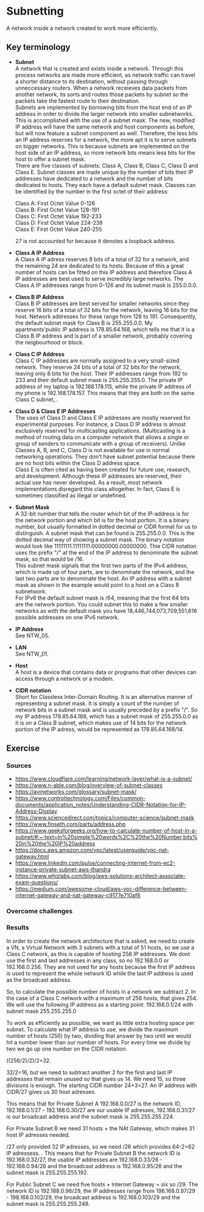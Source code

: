 # Subnetting
A network inside a network created to work more efficiently.
## Key terminology
- **Subnet**  
A network that is created and exists inside a network. Through this process networks are made more efficient, as network traffic can travel a shorter distance to its destination, without passing through unneccessary routers. When a network receieves data packets from another network, its sorts and routes those packets by subnet so the packets take the fastest route to their destination.  
Subnets are implemented by borrowing bits from the host end of an IP address in order to divide the larger network into smaller subnetworks. This is accomplished with the use of a subnet mask. The new, modified IP address will have the same network and host components as before, but will now feature a subnet component as well. Therefore, the less bits an IP address reserves for a network, the more apt it is to serve subnets on bigger networks. This is because subnets are implemented on the host side of an IP address, so more network bits means less bits for the host to offer a subnet mask.  
There are five classes of subnets: Class A, Class B, Class C, Class D and Class E. Subnet classes are made unique by the number of bits their IP addresses have dedicated to a network and the number of bits dedicated to hosts.  They each have a default subnet mask. Classes can be identified by the number in the first octet of their address:  

  Class A: First Octet Value 0-126  
Class B: First Octet Value 128-191  
Class C: First Octet Value 192-233  
Class D: First Octet Value 224-239  
Class E: First Octet Value 240-255  
   
   27 is not accounted for because it denotes a loopback address.  

- **Class A IP Address**  
A Class A IP adress reserves 8 bits of a total of 32 for a network, and the remaining 24 are dedicated to its hosts. Because of this a great number of hosts can be fitted on this IP address and therefore Class A IP addresses are best used to serve incredibly large networks. The Class A IP addresses range from 0-126 and its subnet mask is 255.0.0.0.  
- **Class B IP Address**  
Class B IP addresses are best served for smaller networks since they reserve 16 bits of a total of 32 bits for the network, leaving  16 bits for the host.  Network addresses for these range from 128 to 191. Consequently, the default subnet mask for Class B is 255.255.0.0. My apartments'public IP address is 178.85.64.168, which tells me that it is a Class B IP address and is part of a smaller network, probably covering the neigbourhood or block. 
- **Class C IP Address**  
Class C IP addresses are normally assigned to a very small-sized network. They reserve 24 bits of a total of 32 bits for the network, leaving only 8 bits for the host. Their IP addresses range from 192 to 233 and their default subnet mask is 255.255.255.0. The private IP address of my laptop is 192.168.178.115, while the private IP address of my phone is 192.168.178.157.  This means that they are both on the same Class C subnet, .  
- **Class D & Class E IP Addresses**  
The uses of Class D and Class E IP addresses are mostly reserved for experimental purposes. For instance, a Class D IP address is almost exclusively reserved for multicasting applications. (Multicasting is a method of routing data on a computer network that allows a single or group of senders to communicate with a group of receivers). Unlike Classes A, B, and C, Class D is not available for use in normal networking operations. They don’t have subnet potential because there are no host bits within the Class D address space.  
Class E is often cited as having been created for future use, research, and development. Although these IP addresses are reserved, their actual use has never developed. As a result, most network implementations disregard this class altogether. In fact, Class E is sometimes classified as illegal or undefined.
- **Subnet Mask**  
A 32-bit number that tells the router which bit of the IP-address is for the network portion and which bit is for the host portion. It is a binary number, but usually formatted in dotted decimal or CIDR format for us to distinguish. A subnet mask that can be found is 255.255.0.0. This is the dotted decimal way of showing a subnet mask. The binary notation would look like 11111111.11111111.00000000.00000000. Thie CIDR notation uses the prefix "/" at the end of the IP address to denominate the subnet mask, so that would be /16.  
This subnet mask signals that the first two parts of the IPv4 address, which is made up of four parts, are to denominate the network, and the last two parts are to denominate the host. An IP address with a subnet mask as shown in the example would point to a host on a Class B subnetwork.  
For IPv6 the default subnet mask is /64, meaning that the first 64 bits are the network portion. You could subnet this to make a few smaller networks as with the default mask you have 18,446,744,073,709,551,616 possible addresses on one IPv6 network.
- **IP Address**  
See NTW_05.
- **LAN**  
See NTW_01.
- **Host**  
A host is a device that contains data or programs that other devices can access through a network or a modem.
- **CIDR notation**  
Short for Classless Inter-Domain Routing. It is an alternative manner of representing a subnet mask. It is simply a count of the number of network bits in a subnet mask and is usually preceded by a prefix "/". So my IP address 178.85.64.168, which has a subnet mask of 255.255.0.0 as it is on a Class B subnet, which makes use of 14 bits for the network portion of the IP adress, would be represented as 178.85.64.168/14.
## Exercise
### Sources
- https://www.cloudflare.com/learning/network-layer/what-is-a-subnet/
- https://www.n-able.com/blog/overview-of-subnet-classes  
- https://avinetworks.com/glossary/subnet-mask/  
- https://www.controltechnology.com/Files/common-documents/application_notes/Understanding-CIDR-Notation-for-IP-Address-Display  
- https://www.sciencedirect.com/topics/computer-science/subnet-mask  
- https://www.finseth.com/parts/address.php  
- https://www.geeksforgeeks.org/how-to-calculate-number-of-host-in-a-subnet/#:~:text=In%20simple%20words%2C%20the%20Number,bits%20in%20the%20IP%20address  
- https://docs.aws.amazon.com/vpc/latest/userguide/vpc-nat-gateway.html
- https://www.linkedin.com/pulse/connecting-internet-from-ec2-instance-private-subnet-aws-thandra
- https://www.whizlabs.com/blog/aws-solutions-architect-associate-exam-questions/  
- https://medium.com/awesome-cloud/aws-vpc-difference-between-internet-gateway-and-nat-gateway-c9177e710af6 


### Overcome challenges


### Results
In order to create the network architecture that is asked, we need to create a VN, a Virtual Network with 3 subnets with a total of 51 hosts, so we use a Class C network, as this is capable of hosting 256 IP addresses. We dont use the first and last addresses in any class, so no 192.168.0.0 or 192.168.0.256. They are not used for any hosts because the first IP address is used to represent the whole network ID while the last IP address is used as the broadcast address. 

So, to calculate the possible number of hosts in a network we subtract 2. In the case of a Class C network with a maximum of 256 hosts, that gives 254.   
We will use the following IP address as a starting point: 192.168.0.1/24 with subnet mask 255.255.255.0   

To work as efficiently as possible, we want as little extra hosting space per subnet. To calculate what IP address to use, we divide the maximum number of hosts (256) by two, dividing that answer by two until we would hit a number lower than our number of hosts. For every time we divide by two we go up one number on the CIDR notation.  

((256/2)/2)/2=32.  

32/2=16, but we need to subtract another 2 for the first and last IP addresses that remain unused so that gives us 14. We need 15, so three divisions is enough. The starting CIDR number 24+3=27. An IP address with CIDR/27 gives us 30 host adresses. 

This means that for Private Subnet A 192.168.0.0/27 is the network ID, 192.168.0.1/27 - 192.168.0.30/27 are our usable IP adresses, 192.168.0.31/27 is our broadcast address and the subnet mask is 255.255.255.224. 

For Private Subnet B we need 31 hosts + the NAt Gateway, which makes 31 host IP adresses needed.

/27 only provided 32 IP adresses, so we need /26 which provides 64-2=62 IP adressess.  . This means that for Private Subnet B the network ID is 192.168.0.32/27, the usable IP addresses are 192.168.0.33/26 - 192.168.0.94/26 and the broadcast address is 192.168.0.95/26 and the subnet mask is 255.255.255.192. 

For Public Subnet C we need five hosts + Internet Gateway = six so /29. The network ID is 192.168.0.96/29, the IP addresses range from 198.168.0.97/29 - 198.168.0.102/29, the broadcast address is 192.168.0.103/29 and the subnet mask is 255.255.255.248.

